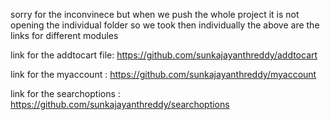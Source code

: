 sorry for the inconvinece but when we push the whole project it is not opening the individual folder so we took then individually the above are the links for different modules

link for the addtocart file:  https://github.com/sunkajayanthreddy/addtocart


link for the  myaccount : https://github.com/sunkajayanthreddy/myaccount


link for the searchoptions :  https://github.com/sunkajayanthreddy/searchoptions


 
